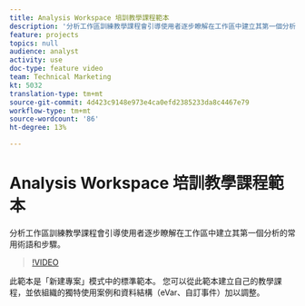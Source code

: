 ```yaml
---
title: Analysis Workspace 培訓教學課程範本
description: '分析工作區訓練教學課程會引導使用者逐步瞭解在工作區中建立其第一個分析的常用術語和步驟。 '
feature: projects
topics: null
audience: analyst
activity: use
doc-type: feature video
team: Technical Marketing
kt: 5032
translation-type: tm+mt
source-git-commit: 4d423c9148e973e4ca0efd2385233da8c4467e79
workflow-type: tm+mt
source-wordcount: '86'
ht-degree: 13%

---
```



# Analysis Workspace 培訓教學課程範本

分析工作區訓練教學課程會引導使用者逐步瞭解在工作區中建立其第一個分析的常用術語和步驟。

>[!VIDEO](https://video.tv.adobe.com/v/33773/?quality=12)

此範本是「新建專案」模式中的標準範本。 您可以從此範本建立自己的教學課程，並依組織的獨特使用案例和資料結構（eVar、自訂事件）加以調整。
